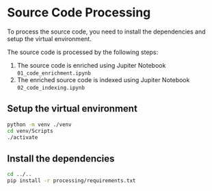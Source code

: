# Source Code Processing

To process the source code, you need to install the dependencies and setup the virtual environment.

The source code is processed by the following steps:

1. The source code is enriched using Jupiter Notebook `01_code_enrichment.ipynb`
2. The enriched source code is indexed using Jupiter Notebook `02_code_indexing.ipynb`

## Setup the virtual environment

```bash
python -m venv ./venv
cd venv/Scripts
./activate
```

## Install the dependencies

```bash
cd ../..
pip install -r processing/requirements.txt
```
